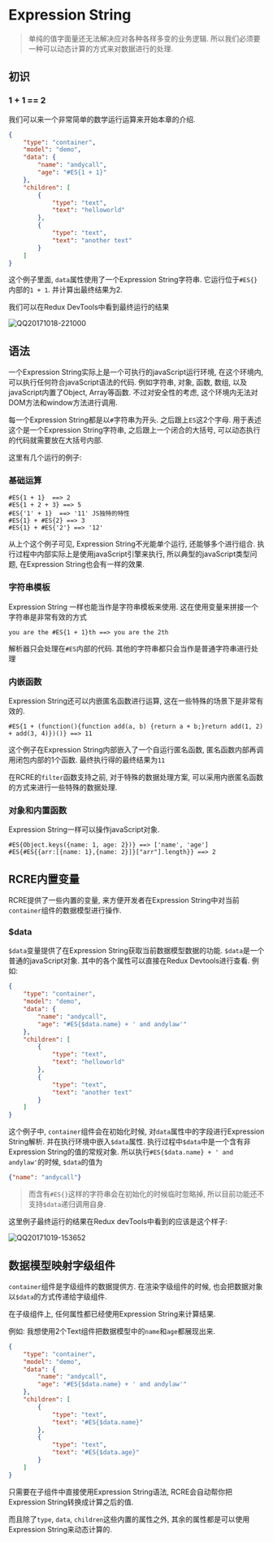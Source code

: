 # Expression String

> 单纯的值字面量还无法解决应对各种各样多变的业务逻辑. 所以我们必须要一种可以动态计算的方式来对数据进行的处理. 

## 初识

### 1 + 1 == 2

我们可以来一个非常简单的数学运行运算来开始本章的介绍.

```json
{
    "type": "container",
    "model": "demo",
    "data": {
        "name": "andycall",
        "age": "#ES{1 + 1}"
    },
    "children": [
        {
            "type": "text",
            "text": "helloworld"
        },
        {
            "type": "text",
            "text": "another text"
        }
    ]
}
```

这个例子里面, `data`属性使用了一个Expression String字符串. 它运行位于`#ES{}`内部的`1 + 1`. 并计算出最终结果为2.

我们可以在Redux DevTools中看到最终运行的结果

![QQ20171018-221000](https://ws3.sinaimg.cn/large/006tKfTcly1fkne074t6yj30vs0ax0t9.jpg)



## 语法

一个Expression String实际上是一个可执行的javaScript运行环境, 在这个环境内, 可以执行任何符合javaScript语法的代码. 例如字符串, 对象, 函数, 数组, 以及javaScript内置了Object, Array等函数. 不过对安全性的考虑, 这个环境内无法对DOM方法和window方法进行调用.

每一个Expression String都是以`#`字符串为开头. 之后跟上`ES`这2个字母. 用于表述这个是一个Expression String字符串, 之后跟上一个闭合的大括号, 可以动态执行的代码就需要放在大括号内部. 

这里有几个运行的例子:

### 基础运算

```
#ES{1 + 1}  ==> 2
#ES{1 + 2 + 3} ==> 5
#ES{'1' + 1}  ==> '11' JS独特的特性
#ES{1} + #ES{2} ==> 3
#ES{1} + #ES{'2'} ==> '12'
```

从上个这个例子可见, Expression String不光能单个运行, 还能够多个进行组合. 执行过程中内部实际上是使用javaScript引擎来执行, 所以典型的javaScript类型问题, 在Expression String也会有一样的效果.

### 字符串模板

Expression String 一样也能当作是字符串模板来使用.  这在使用变量来拼接一个字符串是非常有效的方式

```
you are the #ES{1 + 1}th ==> you are the 2th
```

解析器只会处理在`#ES`内部的代码. 其他的字符串都只会当作是普通字符串进行处理

### 内嵌函数

Expression String还可以内嵌匿名函数进行运算, 这在一些特殊的场景下是非常有效的.

```
#ES{1 + (function(){function add(a, b) {return a + b;}return add(1, 2) + add(3, 4)})()} ==> 11
```

这个例子在Expression String内部嵌入了一个自运行匿名函数, 匿名函数内部再调用闭包内部的1个函数. 最终执行得的最终结果为`11`

在RCRE的`filter`函数支持之前, 对于特殊的数据处理方案, 可以采用内嵌匿名函数的方式来进行一些特殊的数据处理.

### 对象和内置函数

Expression String一样可以操作javaScript对象.

```
#ES{Object.keys({name: 1, age: 2})} ==> ['name', 'age']
#ES{#ES{{arr:[{name: 1},{name: 2}]}["arr"].length}} ==> 2
```

## RCRE内置变量

RCRE提供了一些内置的变量, 来方便开发者在Expression String中对当前`container`组件的数据模型进行操作.

### $data

`$data`变量提供了在Expression String获取当前数据模型数据的功能. `$data`是一个普通的javaScript对象. 其中的各个属性可以直接在Redux Devtools进行查看. 例如:

```json
{
    "type": "container",
    "model": "demo",
    "data": {
        "name": "andycall",
        "age": "#ES{$data.name} + ' and andylaw'"
    },
    "children": [
        {
            "type": "text",
            "text": "helloworld"
        },
        {
            "type": "text",
            "text": "another text"
        }
    ]
}
```
这个例子中, `container`组件会在初始化时候, 对`data`属性中的字段进行Expression String解析. 并在执行环境中嵌入`$data`属性. 执行过程中`$data`中是一个含有非Expression String的值的常规对象. 所以执行`#ES{$data.name} + ' and andylaw'`的时候, `$data`的值为
```json
{"name": "andycall"}
```
> 而含有`#ES{}`这样的字符串会在初始化的时候临时忽略掉, 所以目前功能还不支持`$data`递归调用自身.

这里例子最终运行的结果在Redux devTools中看到的应该是这个样子:

![QQ20171019-153652](https://ws4.sinaimg.cn/large/006tKfTcly1fknsuxibtcj30vm09ldgf.jpg)


## 数据模型映射字级组件
`container`组件是字级组件的数据提供方. 在渲染字级组件的时候, 也会把数据对象以`$data`的方式传递给字级组件.

在子级组件上, 任何属性都已经使用Expression String来计算结果.

例如:
我想使用2个Text组件把数据模型中的`name`和`age`都展现出来.
```json
{
    "type": "container",
    "model": "demo",
    "data": {
        "name": "andycall",
        "age": "#ES{$data.name} + ' and andylaw'"
    },
    "children": [
        {
            "type": "text",
            "text": "#ES{$data.name}"
        },
        {
            "type": "text",
            "text": "#ES{$data.age}"
        }
    ]
}
```

只需要在子组件中直接使用Expression String语法, RCRE会自动帮你把Expression String转换成计算之后的值. 

而且除了`type`, `data`, `children`这些内置的属性之外, 其余的属性都是可以使用Expression String来动态计算的.